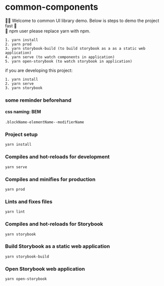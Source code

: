# common-components
  ✋🏼 Welcome to common UI library demo. Below is steps to demo the project fast 🎉 <br>
  🥺 npm user please replace yarn with npm.
  ```
  1. yarn install
  2. yarn prod
  3. yarn storybook-build (to build storybook as a as a static web application)
  4. yarn serve (to watch components in application)
  5. yarn open-storybook (to watch storybook in application)
  ```
if you are developing this project:
  ```
  1. yarn install
  2. yarn serve
  3. yarn storybook
  ```
  
### some reminder beforehand
#### css naming: BEM
`.blockName-elementName--modifierName`

### Project setup
```
yarn install
```

### Compiles and hot-reloads for development
```
yarn serve
```

### Compiles and minifies for production
```
yarn prod
```

### Lints and fixes files
```
yarn lint
```

### Compiles and hot-reloads for Storybook
```
yarn storybook
```

### Build Storybook as a static web application
```
yarn storybook-build
```

### Open Storybook web application
```
yarn open-storybook
```
